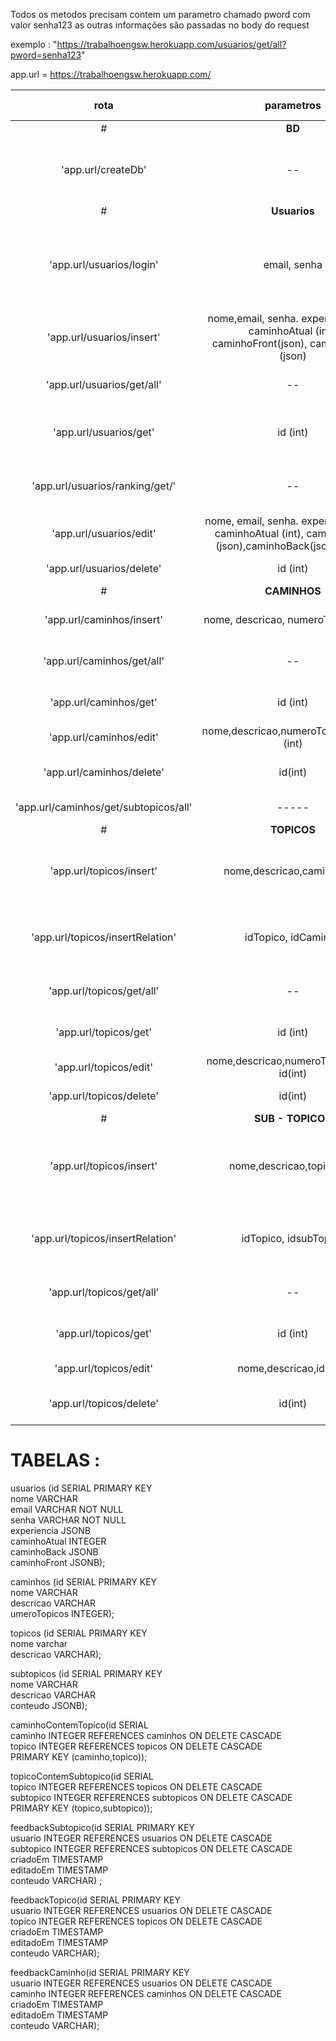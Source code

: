 Todos os metodos precisam contem um parametro chamado pword com valor senha123
 as outras informações são passadas no body do request

exemplo  : "https://trabalhoengsw.herokuapp.com/usuarios/get/all?pword=senha123"

app.url = https://trabalhoengsw.herokuapp.com/  



| rota          | parametros    | retorna | descricao | tipo http|
| :-------------: |:-------------:|:---------:|:-----------:|:-------:|
|#|**BD**|||
| 'app.url/createDb'      | --    | 'ok | cria o banco de dados  só é usado uma vez para criar as tabelas |GET|
|#|**Usuarios**|||
|'app.url/usuarios/login' | email, senha | json com info usuario | retorna o usuario se a combinacao de usuario e senha existirem no bd| GET|
'app.url/usuarios/insert' |nome,email, senha. experiencia(int), caminhoAtual (int), caminhoFront(json), caminhoBack (json) | 'ok'| cria um novo usuarios| POST|
|'app.url/usuarios/get/all' | -- | json com todos os usuarios | | GET|
|'app.url/usuarios/get' | id (int) | json com um usuarios especifico || GET|
|'app.url/usuarios/ranking/get/' | -- | json usuarios ordenados pela exp| | GET|
|'app.url/usuarios/edit' | nome, email, senha. experiencia (int), caminhoAtual (int), caminhoFront (json),caminhoBack(json), id(int) | 'ok' | edita um usuario| PUT|
|'app.url/usuarios/delete' | id (int) | 'ok' | deleta um usuario| DELETE|
| # |**CAMINHOS** | | | |
'app.url/caminhos/insert'  | nome, descricao, numeroTopicos (int) | 'ok | para inserir um caminho no bd| POST|
|'app.url/caminhos/get/all'  | -- | json com todos os caminhos | retorna todos os  caminhos cadastrados| GET|
|'app.url/caminhos/get'  | id (int)  | json de um caminho  | busca um caminho especifico| GET|
|'app.url/caminhos/edit'| nome,descricao,numeroTopicos(int),id (int) | 'ok' | para editar um caminho | PUT|
|'app.url/caminhos/delete'| id(int) | 'ok' | deleta um caminho do bd | DELETE|
|'app.url/caminhos/get/subtopicos/all'| ----- | ---- | **ainda falta ser implementado** | GET|
|#|**TOPICOS**|||
|'app.url/topicos/insert'|nome,descricao,caminho(int)| |insere um novo topico e cria a relação de um topico a um caminho| POST|
|'app.url/topicos/insertRelation'|idTopico, idCaminho| |vincula um topico e um caminho já existentes um ao outro|POST|
|'app.url/topicos/get/all'  | -- | json com todos os  topicos | retorna todos os  topicos cadastrados| GET|
|'app.url/topicos/get'  | id (int)  | json de um topicos  | busca um topico especifico| GET|
|'app.url/topicos/edit'| nome,descricao,numeroTopicos(int), id(int) | 'ok' | para editar um topicos | PUT|
|'app.url/topicos/delete'| id(int) | 'ok' | deleta um topicos do bd | DELETE|
|#|**SUB - TOPICOS**|||
|'app.url/topicos/insert'|nome,descricao,topico(int)|| insere um novo subtopico e cria a relação de um topico a um topico|POST|
|'app.url/topicos/insertRelation'|idTopico, idsubTopico| |vincula um subtopico e um topicos já existentes um ao outro|POST|
|'app.url/topicos/get/all'  | -- | json com todos os  subtopicos | retorna todos os  subtopicos cadastrados| GET|
|'app.url/topicos/get'  | id (int)  | json de um subtopicos  | busca um subtopico especifico| GET|
|'app.url/topicos/edit'| nome,descricao,id(int)) | 'ok' | para editar um subtopicos | PUT|
|'app.url/topicos/delete'| id(int) | 'ok' | deleta um subtopicos do bd | DELETE|





# TABELAS :


usuarios (id SERIAL PRIMARY KEY      
    nome VARCHAR       
    email VARCHAR NOT NULL        
    senha VARCHAR NOT NULL      
    experiencia JSONB  
    caminhoAtual INTEGER  
    caminhoBack JSONB  
    caminhoFront JSONB);  
    
caminhos (id SERIAL PRIMARY KEY  
    nome VARCHAR  
    descricao VARCHAR  
    umeroTopicos INTEGER);  
    
topicos (id SERIAL PRIMARY KEY  
    nome varchar  
    descricao VARCHAR);  
    
subtopicos (id SERIAL PRIMARY KEY   
    nome VARCHAR   
    descricao VARCHAR  
    conteudo JSONB);  
    
caminhoContemTopico(id SERIAL   
    caminho INTEGER REFERENCES caminhos ON DELETE CASCADE        
    topico INTEGER REFERENCES topicos ON DELETE CASCADE   
    PRIMARY KEY (caminho,topico));   

topicoContemSubtopico(id SERIAL   
    topico INTEGER REFERENCES topicos ON DELETE CASCADE   
    subtopico INTEGER REFERENCES subtopicos ON DELETE CASCADE  
    PRIMARY KEY (topico,subtopico));   

feedbackSubtopico(id SERIAL PRIMARY KEY   
    usuario INTEGER REFERENCES usuarios ON DELETE CASCADE  
    subtopico INTEGER REFERENCES subtopicos ON DELETE CASCADE  
    criadoEm TIMESTAMP  
    editadoEm TIMESTAMP   
    conteudo VARCHAR) ;   

feedbackTopico(id SERIAL PRIMARY KEY   
    usuario INTEGER REFERENCES usuarios ON DELETE CASCADE    
    topico INTEGER REFERENCES topicos ON DELETE CASCADE    
    criadoEm TIMESTAMP   
    editadoEm TIMESTAMP   
    conteudo VARCHAR);   

feedbackCaminho(id SERIAL PRIMARY KEY   
    usuario INTEGER REFERENCES usuarios ON DELETE CASCADE  
    caminho INTEGER REFERENCES caminhos ON DELETE CASCADE   
    criadoEm TIMESTAMP  
    editadoEm TIMESTAMP  
    conteudo VARCHAR);  